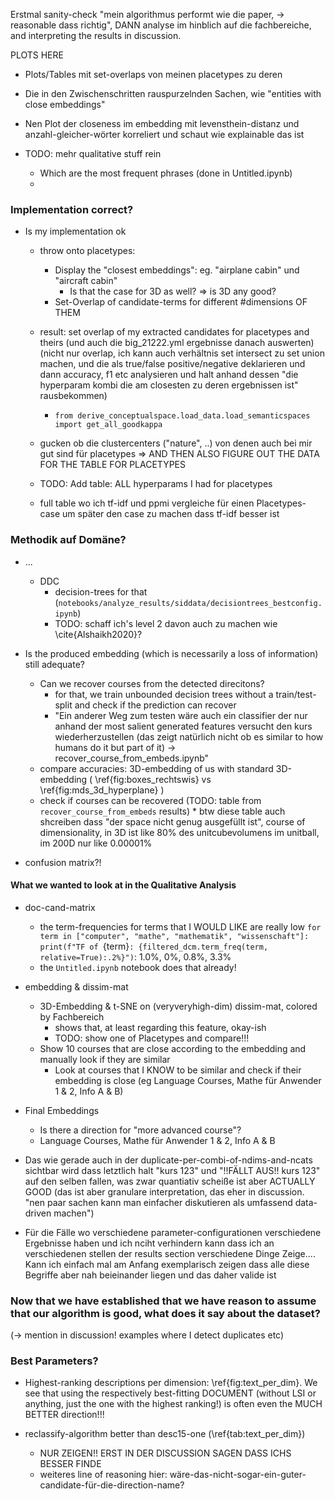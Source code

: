 <!-- Hier: was KOMMT RAUS bei den Sachen die mich interessieren (NUR BESCHREIBEN!nicht drüber reden ob und warum das mit den decisiontrees sinnvoll ist, und erst in der discussion darauf zurückkommen OB das sinnvoll ist -->
<!-- See the stuff from DO_IF_TIME!! -->


<!-- TODO: add parts of the "How to Evaluate" section back (currently comments in text)-->


Erstmal sanity-check "mein algorithmus performt wie die paper, -> reasonable dass richtig", DANN analyse im hinblich auf die fachbereiche, and interpreting the results in discussion.

PLOTS HERE	
* Plots/Tables mit set-overlaps von meinen placetypes zu deren
* Die in den Zwischenschritten rauspurzelnden Sachen, wie "entities with close embeddings"
* Nen Plot der closeness im embedding mit levensthein-distanz und anzahl-gleicher-wörter korreliert und schaut wie explainable das ist

* TODO: mehr qualitative stuff rein
	* Which are the most frequent phrases (done in Untitled.ipynb)
	* 


### Implementation correct?

* Is my implementation ok
	* throw onto placetypes:
		* Display the "closest embeddings": eg. "airplane cabin" und "aircraft cabin"
			* Is that the case for 3D as well? => is 3D any good?
		* Set-Overlap of candidate-terms for different #dimensions OF THEM

	* result: set overlap of my extracted candidates for placetypes and theirs (und auch die big_21222.yml ergebnisse danach auswerten) (nicht nur overlap, ich kann auch verhältnis set intersect zu set union machen, und die als true/false positive/negative deklarieren und dann accuracy, f1 etc analysieren und halt anhand dessen "die hyperparam kombi die am closesten zu deren ergebnissen ist" rausbekommen)
		* `from derive_conceptualspace.load_data.load_semanticspaces import get_all_goodkappa`
	* gucken ob die clustercenters ("nature", ..) von denen auch bei mir gut sind für placetypes => AND THEN ALSO FIGURE OUT THE DATA FOR THE TABLE FOR PLACETYPES

	* TODO: Add table: ALL hyperparams I had for placetypes
	* full table wo ich tf-idf und ppmi vergleiche für einen Placetypes-case um später den case zu machen dass tf-idf besser ist



### Methodik auf Domäne?

* ...		
	* DDC
		* decision-trees for that (`notebooks/analyze_results/siddata/decisiontrees_bestconfig.ipynb`)
		* TODO: schaff ich's level 2 davon auch zu machen wie \cite{Alshaikh2020}?



* Is the produced embedding (which is necessarily a loss of information) still adequate?
	* Can we recover courses from the detected direcitons?
		* for that, we train unbounded decision trees without a train/test-split and check if the prediction can recover
		* "Ein anderer Weg zum testen wäre auch ein classifier der nur anhand der most salient generated features versucht den kurs wiederherzustellen (das zeigt natürlich nicht ob es similar to how humans do it but part of it) -> recover_course_from_embeds.ipynb"
	* compare accuracies: 3D-embedding of us with standard 3D-embedding
		( \ref{fig:boxes_rechtswis} vs \ref{fig:mds_3d_hyperplane} )
	* check if courses can be recovered 
		(TODO: table from `recover_course_from_embeds` results)
			* btw diese table auch shcreiben dass "der space nicht genug ausgefüllt ist", course of dimensionality, in 3D ist like 80% des unitcubevolumens im unitball, im 200D nur like 0.00001%

* confusion matrix?!


#### What we wanted to look at in the Qualitative Analysis

* doc-cand-matrix
	* the term-frequencies for terms that I WOULD LIKE are really low
		`for term in ["computer", "mathe", "mathematik", "wissenschaft"]: print(f"TF of `{term}`: {filtered_dcm.term_freq(term, relative=True):.2%}")`: 1.0%, 0%, 0.8%, 3.3%
	* the `Untitled.ipynb` notebook does that already!

* embedding & dissim-mat
	* 3D-Embedding & t-SNE on (veryveryhigh-dim) dissim-mat, colored by Fachbereich 
		* shows that, at least regarding this feature, okay-ish
		* TODO: show one of Placetypes and compare!!!
	* Show 10 courses that are close according to the embedding and manually look if they are similar
		* Look at courses that I KNOW to be similar and check if their embedding is close (eg Language Courses, Mathe für Anwender 1 & 2, Info A & B)
* Final Embeddings	
	* Is there a direction for "more advanced course"? 
	* Language Courses, Mathe für Anwender 1 & 2, Info A & B

* Das wie gerade auch in der duplicate-per-combi-of-ndims-and-ncats sichtbar wird dass letztlich halt "kurs 123" und "!!FÄLLT AUS!! kurs 123" auf den selben fallen, was zwar quantiativ scheiße ist aber ACTUALLY GOOD (das ist aber granulare interpretation, das eher in discussion. "nen paar sachen kann man einfacher diskutieren als umfassend data-driven machen")

* Für die Fälle wo verschiedene parameter-configurationen verschiedene Ergebnisse haben und ich nciht verhindern kann dass ich an verschiedenen stellen der results section verschiedene Dinge Zeige.... Kann ich einfach mal am Anfang exemplarisch zeigen dass alle diese Begriffe aber nah beieinander liegen und das daher valide ist


### Now that we have established that we have reason to assume that our algorithm is good, what does it say about the dataset?

(-> mention in discussion! examples where I detect duplicates etc)


### Best Parameters?


* Highest-ranking descriptions per dimension: \ref{fig:text_per_dim}. We see that using the respectively best-fitting DOCUMENT (without LSI or anything, just the one with the highest ranking!)  is often even the MUCH BETTER direction!!! 


* reclassify-algorithm better than desc15-one (\ref{tab:text_per_dim})
	* NUR ZEIGEN!! ERST IN DER DISCUSSION SAGEN DASS ICHS BESSER FINDE
	* weiteres line of reasoning hier: wäre-das-nicht-sogar-ein-guter-candidate-für-die-direction-name?


